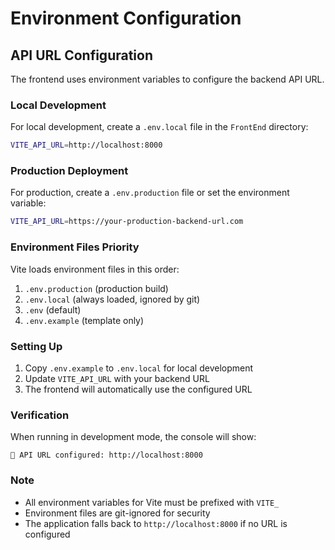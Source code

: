 # Environment Configuration

## API URL Configuration

The frontend uses environment variables to configure the backend API URL.

### Local Development

For local development, create a `.env.local` file in the `FrontEnd` directory:

```bash
VITE_API_URL=http://localhost:8000
```

### Production Deployment

For production, create a `.env.production` file or set the environment variable:

```bash
VITE_API_URL=https://your-production-backend-url.com
```

### Environment Files Priority

Vite loads environment files in this order:

1. `.env.production` (production build)
2. `.env.local` (always loaded, ignored by git)
3. `.env` (default)
4. `.env.example` (template only)

### Setting Up

1. Copy `.env.example` to `.env.local` for local development
2. Update `VITE_API_URL` with your backend URL
3. The frontend will automatically use the configured URL

### Verification

When running in development mode, the console will show:
```
🔗 API URL configured: http://localhost:8000
```

### Note

- All environment variables for Vite must be prefixed with `VITE_`
- Environment files are git-ignored for security
- The application falls back to `http://localhost:8000` if no URL is configured